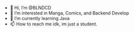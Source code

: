 - 👋 Hi, I’m @BLNDCD
- 👀 I’m interested in Manga, Comics, and Backend Develop
- 🌱 I’m currently learning Java
- 📫 How to reach me idk, im just a student.

<!---
BLNDCD/BLNDCD is a ✨ special ✨ repository because its `README.md` (this file) appears on your GitHub profile.
You can click the Preview link to take a look at your changes.
--->
